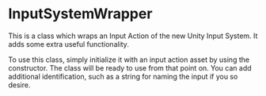 # InputSystemWrapper
This is a class which wraps an Input Action of the new Unity Input System. It adds some extra useful functionality.

To use this class, simply initialize it with an input action asset by using the constructor. The class will be ready to use from that point on. You can add additional identification, such as a string for naming the input if you so desire.

